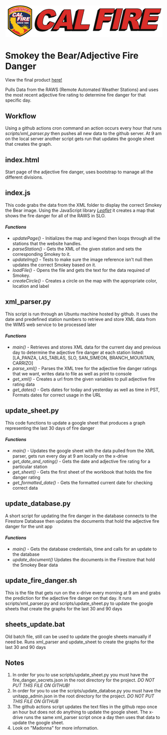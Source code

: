 ![Cal Fire Logo](img/calfirelong.png)

# **Smokey the Bear/Adjective Fire Danger**

View the final product [here!](slocountyfire.org/adjective_fire_danger)

Pulls Data from the RAWS (Remote Automated Weather Stations) and uses the most recent adjective fire rating
to determine fire danger for that specific day.

## **Workflow**
Using a github actions cron command an action occurs every hour that runs
*scripts/xml_parser.py* then pushes all new data to the github server. At 9 am
on the local server another script gets run that updates the google sheet that
creates the graph.

## **index.html**
Start page of the adjective fire danger, uses bootstrap to manage all the different divisions.

## **index.js**
This code grabs the data from the XML folder to display the correct Smokey the Bear image.
Using the JavaScript library *[Leaflet](https://leafletjs.com/index.html)* it creates a map that shows the fire danger for all
of the RAWS in SLO.

#### *Functions*
  *  *updatePage()* - Initializes the map and legend then loops through all the stations that the website handles.
  *  *parseStation()* - Gets the XML of the given station and sets the corresponding Smokey to it.
  *  *updateImg()*  - Tests to make sure the image reference isn't null then updates the correct Smokey based on it.
  *  *loadFile()* - Opens the file and gets the text for the data required of Smokey.
  *  *createCircle()* - Creates a circle on the map with the appropriate color, location and label

## **xml_parser.py**
This script is run through an Ubuntu machine hosted by github. It uses the date and predefined
station numbers to retrieve and store XML data from the WIMS web service to be processed later

#### *Functions*
  * *main()* - Retrieves and stores XML data for the current day and previous day to determine
    the adjective fire danger at each station listed:
    [LA_PANZA, LAS_TABLAS, SLO, SAN_SIMEON, BRANCH_MOUNTAIN, CARRIZO]
  * *parse_xml()* - Parses the XML tree for the adjective fire danger ratings that we want,
    writes data to file as well as print to console
  * *get_xml()* - Creates a url from the given variables to pull adjective fire rating
    data
  * *get_dates()* - Gets dates for today and yesterday as well as time in PST, Formats
    dates for correct usage in the URL

## **update_sheet.py**
This code functions to update a google sheet that produces a graph representing the last 30 days of fire danger

#### *Functions*
  * *main()* - Updates the google sheet with the data pulled from the XML parser, gets run every day at 9 am locally on the x-drive
  * *get_date_and_rating()* - Gets the date and adjective fire rating for a particular station
  * *get_sheet()* - Gets the first sheet of the workbook that holds the fire danger rating
  * *get_formatted_date()* - Gets the formatted current date for checking correct data

## **update_database.py**
A short script for updating the fire danger in the database connects to the Firestore Database then updates the documents that hold the adjective fire danger for the unit app

#### *Functions*
  * *main()* - Gets the database credentials, time and calls for an update to the database
  * *update_document()* Updates the documents in the Firestore that hold the Smokey Bear data

## **update_fire_danger.sh**
This is the file that gets run on the x-drive every morning at 9 am and grabs the prediction for the adjective fire danger
on that day. It runs scripts/xml_parser.py and scripts/update_sheet.py to update the google sheets that create the graphs
for the last 30 and 90 days

## **sheets_update.bat**
Old batch file, still can be used to update the google sheets manually if need be. Runs xml_parser and update_sheet
to create the graphs for the last 30 and 90 days

## **Notes**
1) In order for you to use scripts/update_sheet.py you must have the fire_danger_secrets.json in the root
  directory for the project. *DO NOT PUT THIS FILE ON GITHUB!*
2) In order for you to use the scripts/update_databse.py you must have the unitapp_admin.json in the root
  directory for the project. *DO NOT PUT THIS FILE ON GITHUB*
3) The github actions script updates the text files in the github repo once an hour but does not do anything to
  update the google sheet. The x-drive runs the same xml_parser script once a day then uses that data to update the
  google sheet.
4) Look on "Madonna" for more information.
